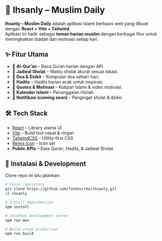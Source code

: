# 🌙 Ihsanly – Muslim Daily

**Ihsanly – Muslim Daily** adalah aplikasi Islami berbasis web yang dibuat dengan **React + Vite + Tailwind**.  
Aplikasi ini hadir sebagai **teman harian muslim** dengan berbagai fitur untuk meningkatkan ibadah dan motivasi setiap hari.

## ✨ Fitur Utama
- 📖 **Al-Qur’an** – Baca Quran harian dengan API.
- 🕌 **Jadwal Sholat** – Waktu sholat akurat sesuai lokasi.
- 🤲 **Doa & Dzikir** – Kumpulan doa sehari-hari.
- 📜 **Hadits** – Hadits harian acak untuk inspirasi.
- 🌟 **Quotes & Motivasi** – Kutipan Islami & video motivasi.
- 📅 **Kalender Islami** – Penanggalan Hijriah.
- 🔔 **Notifikasi (coming soon)** – Pengingat sholat & dzikir.

## 🛠️ Tech Stack
- [React](https://react.dev/) – Library utama UI
- [Vite](https://vitejs.dev/) – Build tool cepat & ringan
- [TailwindCSS](https://tailwindcss.com/) – Utility-first CSS
- [Remix Icon](https://remixicon.com/) – Icon set
- **Public APIs** – Data Quran, Hadits, & Jadwal Sholat

## 🚀 Instalasi & Development

Clone repo ini lalu jalankan:

```bash
# Clone repository
git clone https://github.com/fatkhurrhn/ihsanly.git
cd ihsanly

# Install dependencies
npm install

# Jalankan development server
npm run dev

# Build untuk production
npm run build
